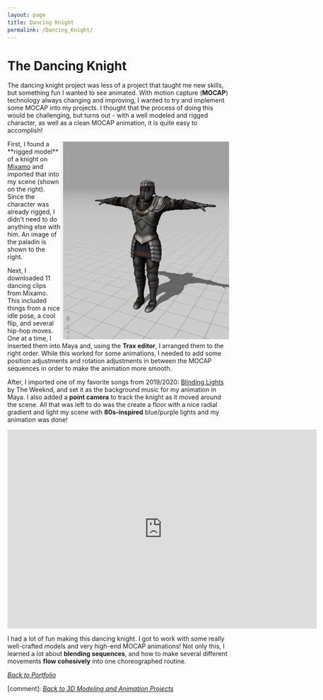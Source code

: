 ```yaml
---
layout: page
title: Dancing Knight
permalink: /Dancing_Knight/
---
```

# The Dancing Knight

The dancing knight project was less of a project that taught me new skills, but something fun I wanted to see animated. With motion capture (**MOCAP**) technology always changing and improving, I wanted to try and implement some MOCAP into my projects. I thought that the process of doing this would be challenging, but turns out - with a well modeled and rigged character, as well as a clean MOCAP animation, it is quite easy to accomplish!

<img align="right" src="/assets/KnightMixamo.png" style="height:450px;">
First, I found a **rigged model** of a knight on <a href="https://www.mixamo.com/#/?page=1&query=paladin&type=Character">Mixamo</a> and imported that into my scene (shown on the right). Since the character was already rigged, I didn't need to do anything else with him. An image of the paladin is shown to the right. 

Next, I downloaded 11 dancing clips from Mixamo. This included things from a nice idle pose, a cool flip, and several hip-hop moves. One at a time, I inserted them into Maya and, using the **Trax editor**, I arranged them to the right order. While this worked for some animations, I needed to add some position adjustments and rotation adjustments in between the MOCAP sequences in order to make the animation more smooth. 

After, I imported one of my favorite songs from 2019/2020: <a href="https://www.youtube.com/watch?v=fHI8X4OXluQ&ab_channel=TheWeekndVEVO">Blinding Lights</a> by The Weeknd, and set it as the background music for my animation in Maya. I also added a **point camera** to track the knight as it moved around the scene. All that was left to do was the create a floor with a nice radial gradient and light my scene with **80s-inspired** blue/purple lights and my animation was done! 

<iframe align ="center" width="700" height="450" src="https://www.youtube.com/embed/Y8xnxaYjlXU" frameborder="0" allow="accelerometer; clipboard-write; encrypted-media; gyroscope; picture-in-picture"></iframe>

I had a lot of fun making this dancing knight. I got to work with some really well-crafted models and very high-end MOCAP animations! Not only this, I learned a lot about **blending sequences**, and how to make several different movements **flow cohesively** into one choreographed routine.

<a href="{{site.baseurl}}/portfolioPage.html">*Back to Portfolio*</a>

[comment]: [*Back to 3D Modeling and Animation Projects*]({{site.baseurl}}/Modeling_and_Animation/)